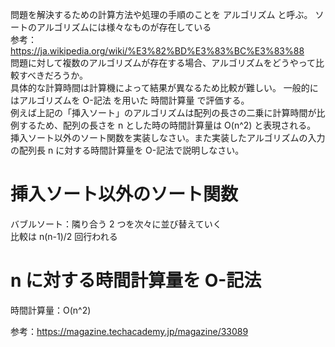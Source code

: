 問題を解決するための計算方法や処理の手順のことを アルゴリズム と呼ぶ。
ソートのアルゴリズムには様々なものが存在している  
参考：https://ja.wikipedia.org/wiki/%E3%82%BD%E3%83%BC%E3%83%88  
問題に対して複数のアルゴリズムが存在する場合、アルゴリズムをどうやって比較すべきだろうか。  
具体的な計算時間は計算機によって結果が異なるため比較が難しい。
一般的にはアルゴリズムを O-記法 を用いた 時間計算量 で評価する。  
例えば上記の「挿入ソート」のアルゴリズムは配列の長さの二乗に計算時間が比例するため、配列の長さを n とした時の時間計算量は O(n^2) と表現される。  
挿入ソート以外のソート関数を実装しなさい。また実装したアルゴリズムの入力の配列長 n に対する時間計算量を O-記法で説明しなさい。

# 挿入ソート以外のソート関数　　

バブルソート：隣り合う 2 つを次々に並び替えていく  
比較は n(n-1)/2 回行われる

# n に対する時間計算量を O-記法

時間計算量：O(n^2)

参考：https://magazine.techacademy.jp/magazine/33089
